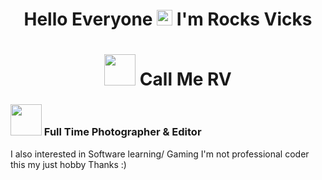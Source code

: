 <h1 align="center">Hello Everyone <img src="https://media.giphy.com/media/hvRJCLFzcasrR4ia7z/giphy.gif" width="25px"> I'm Rocks Vicks </h1>

# <h1 align="center"> <img src="https://media.giphy.com/media/hL3fpsM27aSnRZZl2L/giphy.gif" width="50px"> Call Me RV </h1>
### <img src="https://media.giphy.com/media/VARsZP4OnIWUgKVouI/giphy.gif" width="50px"> Full Time Photographer  & Editor 
I also interested in Software learning/ Gaming
I'm not professional coder this my just hobby 
Thanks :)
